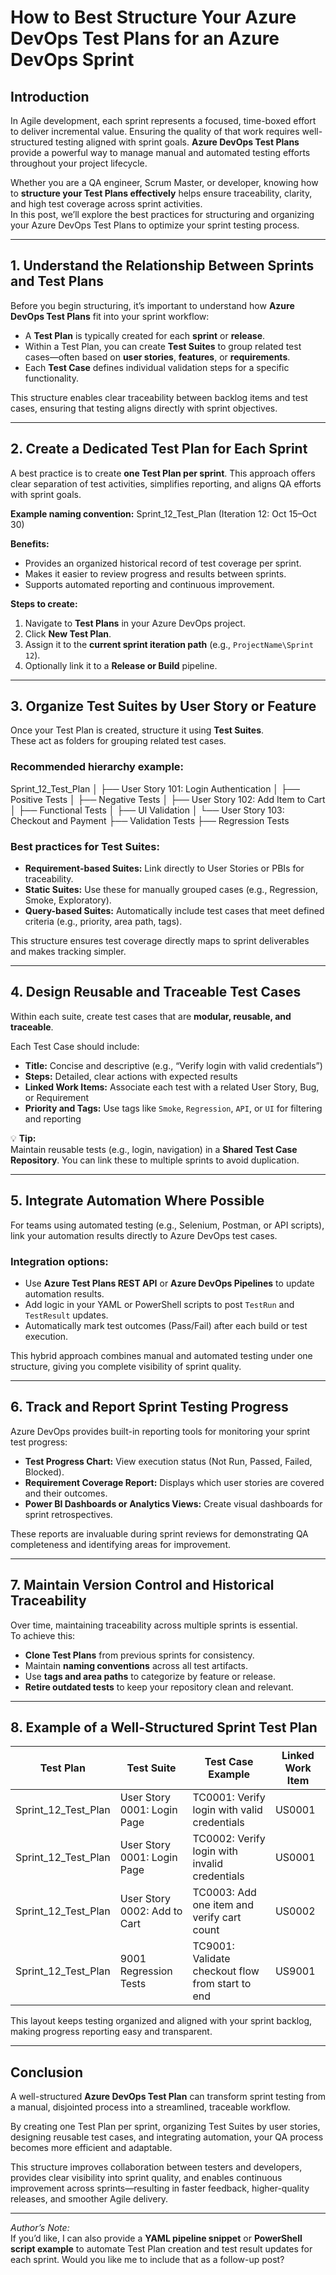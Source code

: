 # **How to Best Structure Your Azure DevOps Test Plans for an Azure DevOps Sprint**

## **Introduction**

In Agile development, each sprint represents a focused, time-boxed effort to deliver incremental value. Ensuring the quality of that work requires well-structured testing aligned with sprint goals. **Azure DevOps Test Plans** provide a powerful way to manage manual and automated testing efforts throughout your project lifecycle.

Whether you are a QA engineer, Scrum Master, or developer, knowing how to **structure your Test Plans effectively** helps ensure traceability, clarity, and high test coverage across sprint activities.  
In this post, we’ll explore the best practices for structuring and organizing your Azure DevOps Test Plans to optimize your sprint testing process.

---

## **1. Understand the Relationship Between Sprints and Test Plans**

Before you begin structuring, it’s important to understand how **Azure DevOps Test Plans** fit into your sprint workflow:

- A **Test Plan** is typically created for each **sprint** or **release**.  
- Within a Test Plan, you can create **Test Suites** to group related test cases—often based on **user stories**, **features**, or **requirements**.  
- Each **Test Case** defines individual validation steps for a specific functionality.

This structure enables clear traceability between backlog items and test cases, ensuring that testing aligns directly with sprint objectives.

---

## **2. Create a Dedicated Test Plan for Each Sprint**

A best practice is to create **one Test Plan per sprint**. This approach offers clear separation of test activities, simplifies reporting, and aligns QA efforts with sprint goals.

**Example naming convention:**
Sprint_12_Test_Plan (Iteration 12: Oct 15–Oct 30)


**Benefits:**
- Provides an organized historical record of test coverage per sprint.  
- Makes it easier to review progress and results between sprints.  
- Supports automated reporting and continuous improvement.

**Steps to create:**
1. Navigate to **Test Plans** in your Azure DevOps project.  
2. Click **New Test Plan**.  
3. Assign it to the **current sprint iteration path** (e.g., `ProjectName\Sprint 12`).  
4. Optionally link it to a **Release or Build** pipeline.

---

## **3. Organize Test Suites by User Story or Feature**

Once your Test Plan is created, structure it using **Test Suites**.  
These act as folders for grouping related test cases.

### **Recommended hierarchy example:**

Sprint_12_Test_Plan
│
├── User Story 101: Login Authentication
│ ├── Positive Tests
│ ├── Negative Tests
│
├── User Story 102: Add Item to Cart
│ ├── Functional Tests
│ ├── UI Validation
│
└── User Story 103: Checkout and Payment
├── Validation Tests
├── Regression Tests


### **Best practices for Test Suites:**
- **Requirement-based Suites:** Link directly to User Stories or PBIs for traceability.  
- **Static Suites:** Use these for manually grouped cases (e.g., Regression, Smoke, Exploratory).  
- **Query-based Suites:** Automatically include test cases that meet defined criteria (e.g., priority, area path, tags).

This structure ensures test coverage directly maps to sprint deliverables and makes tracking simpler.

---

## **4. Design Reusable and Traceable Test Cases**

Within each suite, create test cases that are **modular, reusable, and traceable**.

Each Test Case should include:
- **Title:** Concise and descriptive (e.g., “Verify login with valid credentials”)  
- **Steps:** Detailed, clear actions with expected results  
- **Linked Work Items:** Associate each test with a related User Story, Bug, or Requirement  
- **Priority and Tags:** Use tags like `Smoke`, `Regression`, `API`, or `UI` for filtering and reporting

💡 **Tip:**  
Maintain reusable tests (e.g., login, navigation) in a **Shared Test Case Repository**. You can link these to multiple sprints to avoid duplication.

---

## **5. Integrate Automation Where Possible**

For teams using automated testing (e.g., Selenium, Postman, or API scripts), link your automation results directly to Azure DevOps test cases.

### **Integration options:**
- Use **Azure Test Plans REST API** or **Azure DevOps Pipelines** to update automation results.  
- Add logic in your YAML or PowerShell scripts to post `TestRun` and `TestResult` updates.  
- Automatically mark test outcomes (Pass/Fail) after each build or test execution.

This hybrid approach combines manual and automated testing under one structure, giving you complete visibility of sprint quality.

---

## **6. Track and Report Sprint Testing Progress**

Azure DevOps provides built-in reporting tools for monitoring your sprint test progress:

- **Test Progress Chart:** View execution status (Not Run, Passed, Failed, Blocked).  
- **Requirement Coverage Report:** Displays which user stories are covered and their outcomes.  
- **Power BI Dashboards or Analytics Views:** Create visual dashboards for sprint retrospectives.

These reports are invaluable during sprint reviews for demonstrating QA completeness and identifying areas for improvement.

---

## **7. Maintain Version Control and Historical Traceability**

Over time, maintaining traceability across multiple sprints is essential.  
To achieve this:

- **Clone Test Plans** from previous sprints for consistency.  
- Maintain **naming conventions** across all test artifacts.  
- Use **tags and area paths** to categorize by feature or release.  
- **Retire outdated tests** to keep your repository clean and relevant.

---

## **8. Example of a Well-Structured Sprint Test Plan**

| **Test Plan**          | **Test Suite**                    | **Test Case Example**                   | **Linked Work Item** |
|-------------------------|----------------------------------|----------------------------------------|-----------------------|
| Sprint_12_Test_Plan     | User Story 0001: Login Page       | TC0001: Verify login with valid credentials     | US0001         |
| Sprint_12_Test_Plan     | User Story 0001: Login Page       | TC0002: Verify login with invalid credentials   | US0001         |
| Sprint_12_Test_Plan     | User Story 0002: Add to Cart      | TC0003: Add one item and verify cart count      | US0002         |
| Sprint_12_Test_Plan     | 9001 Regression Tests             | TC9001: Validate checkout flow from start to end| US9001         |

This layout keeps testing organized and aligned with your sprint backlog, making progress reporting easy and transparent.

---

## **Conclusion**

A well-structured **Azure DevOps Test Plan** can transform sprint testing from a manual, disjointed process into a streamlined, traceable workflow.  

By creating one Test Plan per sprint, organizing Test Suites by user stories, designing reusable test cases, and integrating automation, your QA process becomes more efficient and adaptable.  

This structure improves collaboration between testers and developers, provides clear visibility into sprint quality, and enables continuous improvement across sprints—resulting in faster feedback, higher-quality releases, and smoother Agile delivery.

---

*Author’s Note:*  
If you’d like, I can also provide a **YAML pipeline snippet** or **PowerShell script example** to automate Test Plan creation and test result updates for each sprint. Would you like me to include that as a follow-up post?

